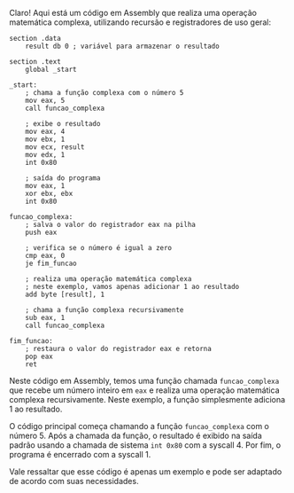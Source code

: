 Claro! Aqui está um código em Assembly que realiza uma operação matemática complexa, utilizando recursão e registradores de uso geral:

```assembly
section .data
    result db 0 ; variável para armazenar o resultado

section .text
    global _start
    
_start:
    ; chama a função complexa com o número 5
    mov eax, 5
    call funcao_complexa
    
    ; exibe o resultado
    mov eax, 4
    mov ebx, 1
    mov ecx, result
    mov edx, 1
    int 0x80
    
    ; saída do programa
    mov eax, 1
    xor ebx, ebx
    int 0x80
    
funcao_complexa:
    ; salva o valor do registrador eax na pilha
    push eax
    
    ; verifica se o número é igual a zero
    cmp eax, 0
    je fim_funcao
    
    ; realiza uma operação matemática complexa
    ; neste exemplo, vamos apenas adicionar 1 ao resultado
    add byte [result], 1
    
    ; chama a função complexa recursivamente
    sub eax, 1
    call funcao_complexa
    
fim_funcao:
    ; restaura o valor do registrador eax e retorna
    pop eax
    ret
```

Neste código em Assembly, temos uma função chamada `funcao_complexa` que recebe um número inteiro em `eax` e realiza uma operação matemática complexa recursivamente. Neste exemplo, a função simplesmente adiciona 1 ao resultado. 

O código principal começa chamando a função `funcao_complexa` com o número 5. Após a chamada da função, o resultado é exibido na saída padrão usando a chamada de sistema `int 0x80` com a syscall 4. Por fim, o programa é encerrado com a syscall 1.

Vale ressaltar que esse código é apenas um exemplo e pode ser adaptado de acordo com suas necessidades.